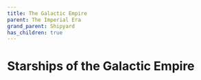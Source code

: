```yaml
---
title: The Galactic Empire
parent: The Imperial Era
grand_parent: Shipyard
has_children: true
---
```


# Starships of the Galactic Empire
